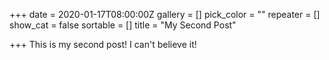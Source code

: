 +++
date = 2020-01-17T08:00:00Z
gallery = []
pick_color = ""
repeater = []
show_cat = false
sortable = []
title = "My Second Post"

+++
This is my second post! I can't believe it!